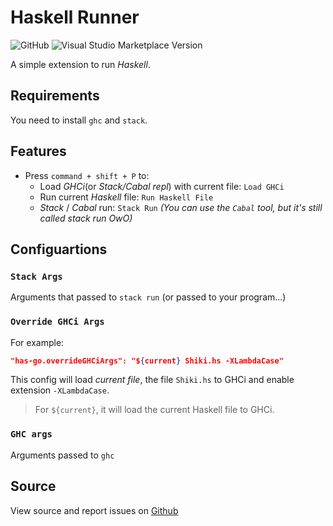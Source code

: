 # Haskell Runner

![GitHub](https://img.shields.io/github/license/meowcolm024/has-go)
![Visual Studio Marketplace Version](https://img.shields.io/visual-studio-marketplace/v/Meowcolm024.has-go)

A simple extension to run *Haskell*.

## Requirements

You need to install `ghc` and `stack`.

## Features

- Press `command + shift + P` to:
  - Load *GHCi*(or *Stack/Cabal repl*) with current file: `Load GHCi`
  - Run current *Haskell* file: `Run Haskell File`
  - *Stack* / *Cabal* run: `Stack Run` *(You can use the `Cabal` tool, but it's still called stack run OwO)*

## Configuartions

### `Stack Args`

Arguments that passed to `stack run` (or passed to your program...)

### `Override GHCi Args`

For example:

``` json
"has-go.overrideGHCiArgs": "${current} Shiki.hs -XLambdaCase"
```

This config will load *current file*, the file `Shiki.hs`  to GHCi and enable extension `-XLambdaCase`.

> For `${current}`, it will load the current Haskell file to GHCi.

### `GHC args`

Arguments passed to `ghc`

## Source

View source and report issues on [Github](https://github.com/Meowcolm024/has-go)
